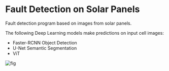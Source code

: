# Fault Detection on Solar Panels
Fault detection program based on images from solar panels.

The following Deep Learning models make predictions on input cell images:
- Faster-RCNN Object Detection
- U-Net Semantic Segmentation
- ViT


![fig](https://user-images.githubusercontent.com/57689354/205625939-6284bbbb-0b7a-414e-9f57-f323aa0271e0.png)
